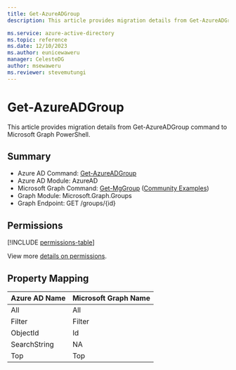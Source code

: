 ```yaml
---
title: Get-AzureADGroup
description: This article provides migration details from Get-AzureADGroup command to Microsoft Graph PowerShell.

ms.service: azure-active-directory
ms.topic: reference
ms.date: 12/10/2023
ms.author: eunicewaweru
manager: CelesteDG
author: msewaweru
ms.reviewer: stevemutungi
---
```


# Get-AzureADGroup

This article provides migration details from Get-AzureADGroup command to Microsoft Graph PowerShell.

## Summary

+ Azure AD Command: [Get-AzureADGroup](/powershell/module/azuread/get-azureadgroup)
+ Azure AD Module: AzureAD
+ Microsoft Graph Command: [Get-MgGroup](/powershell/module/microsoft.graph.groups/get-mggroup) ([Community Examples](https://github.com/orgs/msgraph/discussions?discussions_q=Get-MgGroup))
+ Graph Module: Microsoft.Graph.Groups
+ Graph Endpoint:  GET /groups/{id}

## Permissions

[!INCLUDE [permissions-table](~/graphref/api-reference/v1.0/includes/permissions/group-get-permissions.md)]

View more [details on permissions](/graph/api/group-get#permissions).

## Property Mapping

|Azure AD Name|Microsoft Graph Name|
|---|---|
|All|All|
|Filter|Filter|
|ObjectId|Id|
|SearchString|NA|
|Top|Top|